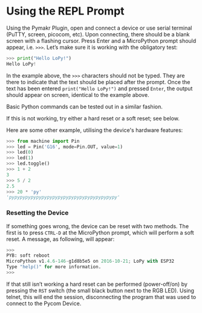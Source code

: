 # Using the REPL Prompt

Using the Pymakr Plugin, open and connect a device or use serial terminal (PuTTY, screen, picocom, etc). Upon connecting, there should be a blank screen with a flashing cursor. Press Enter and a MicroPython prompt should appear, i.e. `>>>`. Let’s make sure it is working with the obligatory test:

```python
>>> print("Hello LoPy!")
Hello LoPy!
```

In the example above, the `>>>` characters should not be typed. They are there to indicate that the text should be placed after the prompt. Once the text has been entered `print("Hello LoPy!")` and pressed `Enter`, the output should appear on screen, identical to the example above.

Basic Python commands can be tested out in a similar fashion.

If this is not working, try either a hard reset or a soft reset; see below.

Here are some other example, utilising the device's hardware features:

```python
>>> from machine import Pin
>>> led = Pin('G16', mode=Pin.OUT, value=1)
>>> led(0)
>>> led(1)
>>> led.toggle()
>>> 1 + 2
3
>>> 5 / 2
2.5
>>> 20 * 'py'
'pypypypypypypypypypypypypypypypypypypypy'
```

### Resetting the Device

If something goes wrong, the device can be reset with two methods. The first is to press `CTRL-D` at the MicroPython prompt, which will perform a soft reset. A message, as following, will appear:

```python
>>>
PYB: soft reboot
MicroPython v1.4.6-146-g1d8b5e5 on 2016-10-21; LoPy with ESP32
Type "help()" for more information.
>>>
```

If that still isn’t working a hard reset can be performed (power-off/on) by pressing the `RST` switch (the small black button next to the RGB LED). Using telnet, this will end the session, disconnecting the program that was used to connect to the Pycom Device.
